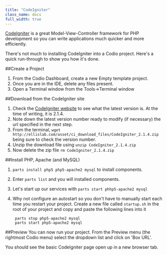 ```yaml
---
title: "CodeIgniter"
class_name: docs
full_width: true
---
```


[CodeIgniter](http://ellislab.com/codeigniter) is a great Model-View-Controller framework for PHP development so you can write applications much quicker and more efficiently.

There's not much to installing CodeIgniter into a Codio project. Here's a quick run-through to show you how it's done.

##Create a Project

1. From the Codio Dashboard, create a new Empty template project. 
1. Once you are in the IDE, delete any files present.
1. Open a Terminal window from the Tools->Terminal window

##Download from the CodeIgniter site

1. Check the [CodeIgniter website](http://ellislab.com/codeigniter/user-guide/installation/downloads.html) to see what the latest version is. At the time of writing, it is 2.1.4.
1. Note down the latest version number ready to modify (if necessary) the url specified in the next step.
1. From the terminal, `wget http://ellislab.com/asset/ci_download_files/CodeIgniter_2.1.4.zip` being sure to check the version number.
1. Unzip the download file using `unzip CodeIgniter_2.1.4.zip`
1. Now delete the zip file `rm CodeIgniter_2.1.4.zip`


##Install PHP, Apache (and MySQL)

1. `parts install php5 php5-apache2 mysql` to install components.
1. Enter `parts list` and you will installed components.
1. Let's start up our services with `parts start phhp5-apache2 mysql`
1. Why not configure an autostart so you don't have to manually start each time you restart your project. Create a new file called `startup.sh` in the root of your project and copy and paste the following lines into it

        parts stop php5-apache2 mysql
        parts start php5-apache2 mysql

##Preview
You can now run your project. From the Preview menu (the rightmost Codio menu) select the dropdown list and click on 'Box URL'. 

You should see the basic CodeIgniter page open up in a new browser tab. 

